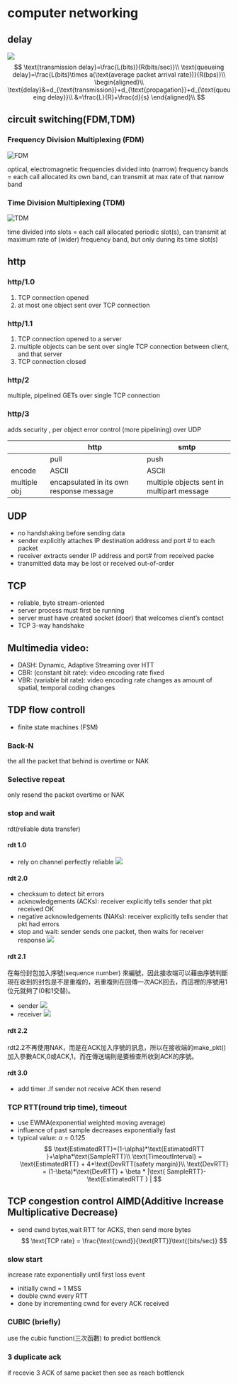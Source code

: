 # computer networking

## delay
![](https://imgur.com/rEb1odo.png)
$$
\text{transmission delay}=\frac{L(bits)}{R(bits/sec)}\\
\text{queueing delay}=\frac{L(bits)\times a(\text{average packet arrival rate})}{R(bps)}\\
\begin{aligned}\\
\text{delay}&=d_{\text{transmission}}+d_{\text{propagation}}+d_{\text{queueing delay}}\\
&=\frac{L}{R}+\frac{d}{s}
\end{aligned}\\
$$
## circuit switching(FDM,TDM)


### Frequency Division Multiplexing (FDM)
![FDM](https://imgur.com/Li4VtUz.png)

optical, electromagnetic frequencies divided into (narrow) frequency bands = each call allocated its own band, can transmit at max rate of that narrow band 
### Time Division Multiplexing (TDM)
![TDM](https://imgur.com/Lf7C9Sv.png)

time divided into slots = each call allocated periodic slot(s), can transmit at maximum rate of (wider) frequency band, but only during its time slot(s)

## http
### http/1.0
1. TCP connection opened
2. at most one object sent over TCP connection
### http/1.1
1. TCP connection opened to a server 
1. multiple objects can be sent over single TCP connection between client, and that server 
1. TCP connection closed
### http/2
multiple, pipelined GETs over single TCP
connection
### http/3
adds security , per object error control (more pipelining) over UDP

|              | http                                     | smtp                                       |
| ------------ | ---------------------------------------- | ------------------------------------------ |
|              | pull                                     | push                                       |
| encode       | ASCII                                    | ASCII                                      |
| multiple obj | encapsulated in its own response message | multiple objects sent in multipart message |

## UDP
* no handshaking before sending data
* sender explicitly attaches IP destination address and port # to each packet
* receiver extracts sender IP address and port# from received packe
* transmitted data may be lost or received out-of-order
## TCP
* reliable, byte stream-oriented
* server process must first be running
* server must have created socket (door) that welcomes client’s contact
* TCP 3-way handshake
## Multimedia video:
* DASH: Dynamic, Adaptive Streaming over HTT
* CBR: (constant bit rate): video encoding rate fixed
* VBR: (variable bit rate): video encoding rate changes as amount of spatial, temporal coding changes

## TDP flow controll
* finite state machines (FSM)
### Back-N
the all the packet that behind is overtime or NAK 
### Selective repeat
only resend the packet overtime or NAK 

### stop and wait
rdt(reliable data transfer)
#### rdt 1.0
* rely on channel perfectly reliable
![](https://i.imgur.com/vsfr4vl.png)
#### rdt 2.0
* checksum to detect bit errors
* acknowledgements (ACKs): receiver explicitly tells sender that pkt received OK
* negative acknowledgements (NAKs): receiver explicitly tells sender that pkt had errors
* stop and wait: sender sends one packet, then waits for receiver response
![](https://i.imgur.com/3B7r9op.png)
#### rdt 2.1
在每份封包加入序號(sequence number) 來編號，因此接收端可以藉由序號判斷現在收到的封包是不是重複的，若重複則在回傳一次ACK回去，而這裡的序號用1位元就夠了(0和1交替)。
* sender
![](https://i.imgur.com/O5I8H0g.png)
* receiver
![](https://i.imgur.com/r52Iw9D.png)
#### rdt 2.2
rdt2.2不再使用NAK，而是在ACK加入序號的訊息，所以在接收端的make_pkt()加入參數ACK,0或ACK,1，而在傳送端則是要檢查所收到ACK的序號。
#### rdt 3.0
* add timer .If sender not receive ACK then resend

### TCP RTT(round trip time), timeout
* use EWMA(exponential weighted moving average) 
* influence of past sample decreases exponentially fast
* typical value: $\alpha$ = 0.125 
$$
\text{EstimatedRTT}=(1-\alpha)*\text{EstimatedRTT }+\alpha*\text{SampleRTT}\\
\text{TimeoutInterval} = \text{EstimatedRTT} + 4*\text{DevRTT(safety margin)}\\
\text{DevRTT} = (1-\beta)*\text{DevRTT} + \beta * |\text{ SampleRTT}-\text{EstimatedRTT } |
$$

## TCP congestion control AIMD(Additive Increase Multiplicative Decrease)
* send cwnd bytes,wait RTT for ACKS, then send more bytes
$$
\text{TCP rate} = \frac{\text{cwnd}}{\text{RTT}}\text{(bits/sec)}
$$


### slow start
increase rate exponentially until first loss event
* initially cwnd = 1 MSS
* double cwnd every RTT
* done by incrementing cwnd for every ACK received
### CUBIC (briefly)
use the cubic function(三次函數) to predict bottlenck 
### 3 duplicate ack
if recevie 3 ACK of same packet then see as reach bottlenck